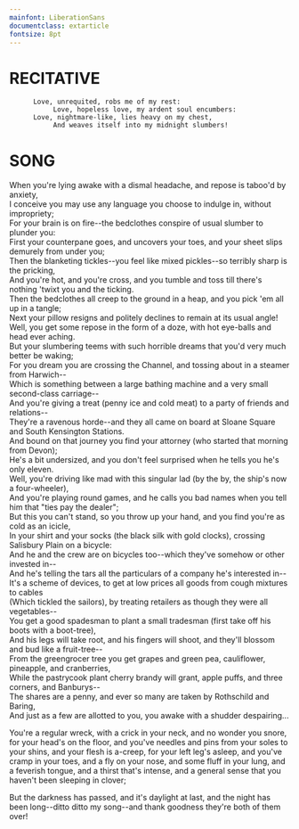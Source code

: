 ```yaml
---
mainfont: LiberationSans
documentclass: extarticle
fontsize: 8pt
---
```


# RECITATIVE
          Love, unrequited, robs me of my rest:
               Love, hopeless love, my ardent soul encumbers:
          Love, nightmare-like, lies heavy on my chest,
               And weaves itself into my midnight slumbers!

# SONG

When you're lying awake with a dismal headache, and repose is taboo'd by anxiety,  
I conceive you may use any language you choose to indulge in, without impropriety;  
For your brain is on fire--the bedclothes conspire of usual slumber to plunder you:  
First your counterpane goes, and uncovers your toes, and your sheet slips demurely from under you;  
Then the blanketing tickles--you feel like mixed pickles--so terribly sharp is the pricking,  
And you're hot, and you're cross, and you tumble and toss till there's nothing 'twixt you and the ticking.  
Then the bedclothes all creep to the ground in a heap, and you pick 'em all up in a tangle;  
Next your pillow resigns and politely declines to remain at its usual angle!  
Well, you get some repose in the form of a doze, with hot eye-balls and head ever aching.  
But your slumbering teems with such horrible dreams that you'd very much better be waking;  
For you dream you are crossing the Channel, and tossing about in a steamer from Harwich--  
Which is something between a large bathing machine and a very small second-class carriage--  
And you're giving a treat (penny ice and cold meat) to a party of friends and relations--  
They're a ravenous horde--and they all came on board at Sloane Square and South Kensington Stations.  
And bound on that journey you find your attorney (who started that morning from Devon);  
He's a bit undersized, and you don't feel surprised when he tells you he's only eleven.  
Well, you're driving like mad with this singular lad (by the by, the ship's now a four-wheeler),  
And you're playing round games, and he calls you bad names when you tell him that "ties pay the dealer";  
But this you can't stand, so you throw up your hand, and you find you're as cold as an icicle,  
In your shirt and your socks (the black silk with gold clocks), crossing Salisbury Plain on a bicycle:  
And he and the crew are on bicycles too--which they've somehow or other invested in--  
And he's telling the tars all the particulars of a company he's interested in--  
It's a scheme of devices, to get at low prices all goods from cough mixtures to cables  
(Which tickled the sailors), by treating retailers as though they were all vegetables--  
You get a good spadesman to plant a small tradesman (first take off his boots with a boot-tree),  
And his legs will take root, and his fingers will shoot, and they'll blossom and bud like a fruit-tree--  
From the greengrocer tree you get grapes and green pea, cauliflower, pineapple, and cranberries,  
While the pastrycook plant cherry brandy will grant, apple puffs, and three corners, and Banburys--  
The shares are a penny, and ever so many are taken by Rothschild and Baring,  
And just as a few are allotted to you, you awake with a shudder despairing...

You're a regular wreck, with a crick in your neck, and no wonder you snore, for your head's on the floor, and you've needles and pins from your soles to your shins, and your flesh is a-creep, for your left leg's asleep, and you've cramp in your toes, and a fly on your nose, and some fluff in your lung, and a feverish tongue, and a thirst that's intense, and a general sense that you haven't been sleeping in clover;

But the darkness has passed, and it's daylight at last, and the night has been long--ditto ditto my song--and thank goodness they're both of them over!

